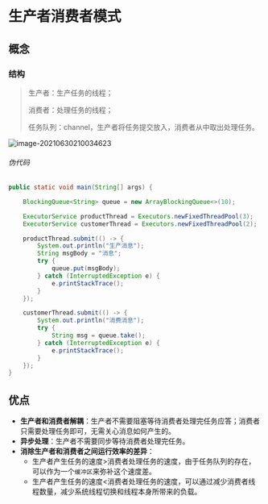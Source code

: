 # 生产者消费者模式

## 概念

### 结构

> 生产者：生产任务的线程；
>
> 消费者：处理任务的线程；
>
> 任务队列：channel，生产者将任务提交放入，消费者从中取出处理任务。

![image-20210630210034623](https://i.loli.net/2021/06/30/KX6lIVOd1ETJSvj.png)

###### 伪代码

```java
public static void main(String[] args) {

    BlockingQueue<String> queue = new ArrayBlockingQueue<>(10);

    ExecutorService productThread = Executors.newFixedThreadPool(3);
    ExecutorService customerThread = Executors.newFixedThreadPool(2);

    productThread.submit(() -> {
        System.out.println("生产消息");
        String msgBody = "消息";
        try {
            queue.put(msgBody);
        } catch (InterruptedException e) {
            e.printStackTrace();
        }
    });

    customerThread.submit(() -> {
        System.out.println("消费消息");
        try {
            String msg = queue.take();
        } catch (InterruptedException e) {
            e.printStackTrace();
        }
    });
}
```

## 优点

- **生产者和消费者解耦**：生产者不需要阻塞等待消费者处理完任务应答；消费者只需要处理任务即可，无需关心消息如何产生的。
- **异步处理**：生产者不需要同步等待消费者处理完任务。
- **消除生产者和消费者之间运行效率的差异**：
  - 生产者产生任务的速度>消费者处理任务的速度，由于任务队列的存在，可以作为一个`缓冲区`来弥补这个速度差。
  - 生产者产生任务的速度<消费者处理任务的速度，可以通过减少消费者线程数量，减少系统线程切换和线程本身所带来的负载。

